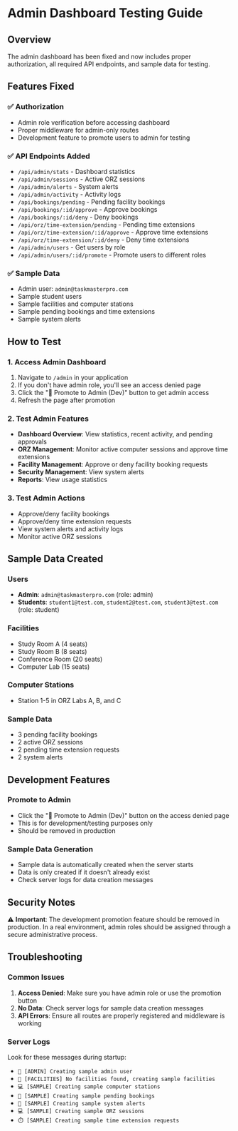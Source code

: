 # Admin Dashboard Testing Guide

## Overview

The admin dashboard has been fixed and now includes proper authorization, all required API endpoints, and sample data for testing.

## Features Fixed

### ✅ Authorization

- Admin role verification before accessing dashboard
- Proper middleware for admin-only routes
- Development feature to promote users to admin for testing

### ✅ API Endpoints Added

- `/api/admin/stats` - Dashboard statistics
- `/api/admin/sessions` - Active ORZ sessions
- `/api/admin/alerts` - System alerts
- `/api/admin/activity` - Activity logs
- `/api/bookings/pending` - Pending facility bookings
- `/api/bookings/:id/approve` - Approve bookings
- `/api/bookings/:id/deny` - Deny bookings
- `/api/orz/time-extension/pending` - Pending time extensions
- `/api/orz/time-extension/:id/approve` - Approve time extensions
- `/api/orz/time-extension/:id/deny` - Deny time extensions
- `/api/admin/users` - Get users by role
- `/api/admin/users/:id/promote` - Promote users to different roles

### ✅ Sample Data

- Admin user: `admin@taskmasterpro.com`
- Sample student users
- Sample facilities and computer stations
- Sample pending bookings and time extensions
- Sample system alerts

## How to Test

### 1. Access Admin Dashboard

1. Navigate to `/admin` in your application
2. If you don't have admin role, you'll see an access denied page
3. Click the "🧪 Promote to Admin (Dev)" button to get admin access
4. Refresh the page after promotion

### 2. Test Admin Features

- **Dashboard Overview**: View statistics, recent activity, and pending approvals
- **ORZ Management**: Monitor active computer sessions and approve time extensions
- **Facility Management**: Approve or deny facility booking requests
- **Security Management**: View system alerts
- **Reports**: View usage statistics

### 3. Test Admin Actions

- Approve/deny facility bookings
- Approve/deny time extension requests
- View system alerts and activity logs
- Monitor active ORZ sessions

## Sample Data Created

### Users

- **Admin**: `admin@taskmasterpro.com` (role: admin)
- **Students**: `student1@test.com`, `student2@test.com`, `student3@test.com` (role: student)

### Facilities

- Study Room A (4 seats)
- Study Room B (8 seats)
- Conference Room (20 seats)
- Computer Lab (15 seats)

### Computer Stations

- Station 1-5 in ORZ Labs A, B, and C

### Sample Data

- 3 pending facility bookings
- 2 active ORZ sessions
- 2 pending time extension requests
- 2 system alerts

## Development Features

### Promote to Admin

- Click the "🧪 Promote to Admin (Dev)" button on the access denied page
- This is for development/testing purposes only
- Should be removed in production

### Sample Data Generation

- Sample data is automatically created when the server starts
- Data is only created if it doesn't already exist
- Check server logs for data creation messages

## Security Notes

⚠️ **Important**: The development promotion feature should be removed in production. In a real environment, admin roles should be assigned through a secure administrative process.

## Troubleshooting

### Common Issues

1. **Access Denied**: Make sure you have admin role or use the promotion button
2. **No Data**: Check server logs for sample data creation messages
3. **API Errors**: Ensure all routes are properly registered and middleware is working

### Server Logs

Look for these messages during startup:

- `👤 [ADMIN] Creating sample admin user`
- `🏢 [FACILITIES] No facilities found, creating sample facilities`
- `💻 [SAMPLE] Creating sample computer stations`
- `📅 [SAMPLE] Creating sample pending bookings`
- `🚨 [SAMPLE] Creating sample system alerts`
- `💻 [SAMPLE] Creating sample ORZ sessions`
- `⏱️ [SAMPLE] Creating sample time extension requests`


